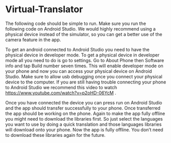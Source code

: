 # Virtual-Translator

The following code should be simple to run. Make sure you run the following code on Android Studio. We would highly recommend using a physical device instead of the simulator, so you can get a better use of the camera feature in the app. 

To get an android connected to Android Studio you need to have the physical device in developer mode. To get a physical device in developer mode all you need to do is go to settings. Go to About Phone then Software info and tap Build number seven times. This will enable developer mode on your phone and now you can access your physical device on Android Studio. Make sure to allow usb debugging once you connect your physical device to the computer. If you are still having trouble connecting your phone to Android Studio we recommend this video to watch https://www.youtube.com/watch?v=p2oHD-06YcM . 

Once you have connected the device you can press run on Android Studio and the app should transfer successfully to your phone. Once transferred the app should be working on the phone. Again to make the app fully offline you might need to download the libraries first. So just select the languages you want to use by doing a quick translation and those languages libraries will download onto your phone. Now the app is fully offline. You don’t need to download these libraries again for the future.
